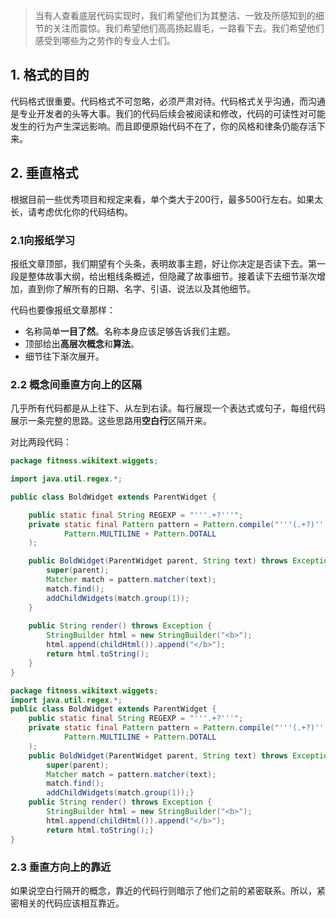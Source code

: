 > 当有人查看底层代码实现时，我们希望他们为其整洁、一致及所感知到的细节的关注而震惊。我们希望他们高高扬起眉毛，一路看下去。我们希望他们感受到哪些为之劳作的专业人士们。

## 1. 格式的目的

代码格式很重要。代码格式不可忽略，必须严肃对待。代码格式关乎沟通，而沟通是专业开发者的头等大事。我们的代码后续会被阅读和修改，代码的可读性对可能发生的行为产生深远影响。而且即便原始代码不在了，你的风格和律条仍能存活下来。



## 2. 垂直格式

根据目前一些优秀项目和规定来看，单个类大于200行，最多500行左右。如果太长，请考虑优化你的代码结构。

### 2.1向报纸学习

报纸文章顶部，我们期望有个头条，表明故事主题，好让你决定是否读下去。第一段是整体故事大纲，给出粗线条概述，但隐藏了故事细节。接着读下去细节渐次增加，直到你了解所有的日期、名字、引语、说法以及其他细节。

代码也要像报纸文章那样：

- 名称简单**一目了然**。名称本身应该足够告诉我们主题。
- 顶部给出**高层次概念**和**算法**。
- 细节往下渐次展开。

### 2.2 概念间垂直方向上的区隔

几乎所有代码都是从上往下、从左到右读。每行展现一个表达式或句子，每组代码展示一条完整的思路。这些思路用**空白行**区隔开来。

对比两段代码：

```java
package fitness.wikitext.wiggets;

import java.util.regex.*;

public class BoldWidget extends ParentWidget {

    public static final String REGEXP = "'''.+?'''";
    private static final Pattern pattern = Pattern.compile("'''(.+?)'''",
            Pattern.MULTILINE + Pattern.DOTALL
    );

    public BoldWidget(ParentWidget parent, String text) throws Exception {
        super(parent);
        Matcher match = pattern.matcher(text);
        match.find();
        addChildWidgets(match.group(1));
    }
    
    public String render() throws Exception {
        StringBuilder html = new StringBuilder("<b>");
        html.append(childHtml()).append("</b>");
        return html.toString();
    }
}
```

```java
package fitness.wikitext.wiggets;
import java.util.regex.*;
public class BoldWidget extends ParentWidget {
    public static final String REGEXP = "'''.+?'''";
    private static final Pattern pattern = Pattern.compile("'''(.+?)'''",
            Pattern.MULTILINE + Pattern.DOTALL
    );
    public BoldWidget(ParentWidget parent, String text) throws Exception {
        super(parent);
        Matcher match = pattern.matcher(text);
        match.find();
        addChildWidgets(match.group(1));}
    public String render() throws Exception {
        StringBuilder html = new StringBuilder("<b>");
        html.append(childHtml()).append("</b>");
        return html.toString();}
}
```



### 2.3 垂直方向上的靠近

如果说空白行隔开的概念，靠近的代码行则暗示了他们之前的紧密联系。所以，紧密相关的代码应该相互靠近。

```java

```


